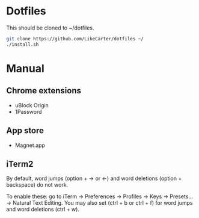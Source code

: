 # Dotfiles

This should be cloned to ~/dotfiles.

```sh
git clone https://github.com/LikeCarter/dotfiles ~/
./install.sh
```

# Manual

## Chrome extensions

- uBlock Origin
- 1Password

## App store

- Magnet.app

## iTerm2

By default, word jumps (option + → or ←) and word deletions (option + backspace) do not work.

To enable these: go to iTerm → Preferences → Profiles → Keys → Presets... → Natural Text Editing.
You may also set (ctrl + b or ctrl + f) for word jumps and word deletions (ctrl + w).
